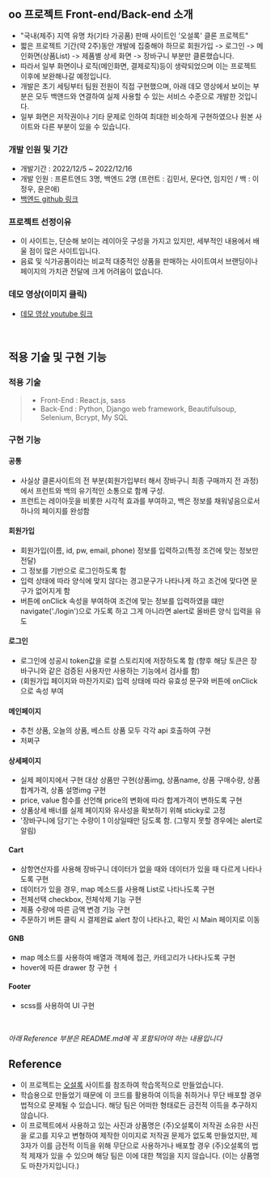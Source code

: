 ## oo 프로젝트 Front-end/Back-end 소개

- "국내(제주) 지역 유명 차(기타 가공품) 판매 사이트인 '오설록' 클론 프로젝트"
- 짧은 프로젝트 기간(약 2주)동안 개발에 집중해야 하므로 회원가입 -> 로그인 -> 메인화면(상품List) -> 제품별 상세 화면 -> 장바구니 부분만 클론했습니다.
- 따라서 일부 화면이나 로직(메인화면, 결제로직)등이 생략되었으며 이는 프로젝트 이후에 보완해나갈 예정입니다.
- 개발은 초기 세팅부터 팀원 전원이 직접 구현했으며, 아래 데모 영상에서 보이는 부분은 모두 백앤드와 연결하여 실제 사용할 수 있는 서비스 수준으로 개발한 것입니다.
- 일부 화면은 저작권이나 기타 문제로 인하여 최대한 비슷하게 구현하였으나 원본 사이트와 다른 부분이 있을 수 있습니다.

### 개발 인원 및 기간

- 개발기간 : 2022/12/5 ~ 2022/12/16
- 개발 인원 : 프론트엔드 3명, 백엔드 2명 (프런트 : 김민서, 문다연, 임지인 / 백 : 이정우, 윤은애)
- [백엔드 github 링크](https://github.com/wecode-bootcamp-korea/40-1st-Dyong-backend)

### 프로젝트 선정이유

- 이 사이트는, 단순해 보이는 레이아웃 구성을 가지고 있지만, 세부적인 내용에서 배울 점이 많은 사이트입니다.
- 음료 및 식가공품이라는 비교적 대중적인 상품을 판매하는 사이트여서 브랜딩이나 페이지의 가치관 전달에 크게 어려움이 없습니다.

### 데모 영상(이미지 클릭)

- [데모 영상 youtube 링크]()
<br>

## 적용 기술 및 구현 기능

### 적용 기술

> - Front-End : React.js, sass
> - Back-End : Python, Django web framework, Beautifulsoup, Selenium, Bcrypt, My SQL
### 구현 기능

#### 공통

- 사실상 클론사이트의 전 부분(회원가입부터 해서 장바구니 최종 구매까지 전 과정)에서 프런트와 백의 유기적인 소통으로 함께 구성.
- 프런트는 레이아웃을 비롯한 시각적 효과를 부여하고, 백은 정보를 채워넣음으로서 하나의 페이지를 완성함

#### 회원가입

- 회원가입(이름, id, pw, email, phone) 정보를 입력하고(특정 조건에 맞는 정보만 전달)
- 그 정보를 기반으로 로그인하도록 함
- 입력 상태에 따라 양식에 맞지 않다는 경고문구가 나타나게 하고 조건에 맞다면 문구가 없어지게 함
- 버튼에 onClick 속성을 부여하여 조건에 맞는 정보를 입력하였을 떄만 navigate('./login')으로 가도록 하고 그게 아니라면 alert로 올바른 양식 입력을 유도

#### 로그인

- 로그인에 성공시 token값을 로컬 스토리지에 저장하도록 함
(향후 해당 토큰은 장바구니와 같은 검증된 사용자만 사용하는 기능에서 검사를 함)
- (회원가입 페이지와 마찬가지로) 입력 상태에 따라 유효성 문구와 버튼에 onClick으로 속성 부여

#### 메인페이지

- 추천 상품, 오늘의 상품, 베스트 상품 모두 각각 api 호출하여 구현
- 저쩌구

#### 상세페이지

- 실제 페이지에서 구현 대상 상품만 구현(상품img, 상품name, 상품 구매수량, 상품 합계가격, 상품 설명img 구현
- price, value 함수를 선언해 price의 변화에 따라 합계가격이 변하도록 구현
- 상품상세 배너를 실제 페이지와 유사성을 확보하기 위해 sticky로 고정
- '장바구니에 담기'는 수량이 1 이상일때만 담도록 함. (그렇지 못할 경우에는 alert로 알림)

#### Cart

- 삼항연산자를 사용해 장바구니 데이터가 없을 때와 데이터가 있을 때 다르게 나타나도록 구현
- 데이터가 있을 경우, map 메소드를 사용해 List로 나타나도록 구현
- 전체선택 checkbox, 전체삭제 기능 구현
- 제품 수량에 따른 금액 변경 기능 구현
- 주문하기 버튼 클릭 시 결제완료 alert 창이 나타나고, 확인 시 Main 페이지로 이동

#### GNB

- map 메소드를 사용하여 배열과 객체에 접근, 카테고리가 나타나도록 구현
- hover에 따른 drawer 창 구현 ㅓ

#### Footer

- scss를 사용하여 UI 구현

<br>

*아래 Reference 부분은 README.md에 꼭 포함되어야 하는 내용입니다*

## Reference

- 이 프로젝트는 [오설록]([https://www.osulloc.com/kr/ko]) 사이트를 참조하여 학습목적으로 만들었습니다.
- 학습용으로 만들었기 때문에 이 코드를 활용하여 이득을 취하거나 무단 배포할 경우 법적으로 문제될 수 있습니다. 해당 팀은 어떠한 형태로든 금전적 이득을 추구하지 않습니다.
- 이 프로젝트에서 사용하고 있는 사진과 상품명은 (주)오설록이 저작권 소유한 사진을 로고를 지우고 변형하여 제작한 이미지로 저작권 문제가 없도록 만들었지만, 제 3자가 이를 금전적 이득을 위해 무단으로 사용하거나 배포할 경우 (주)오설록의 법적 제재가 있을 수 있으며 해당 팀은 이에 대한 책임을 지지 않습니다. (이는 상품명도 마찬가지입니다.)
